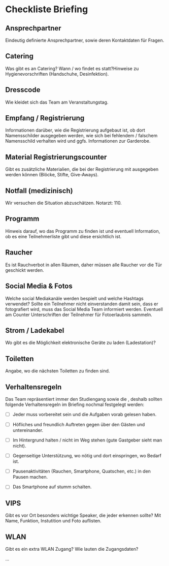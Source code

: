 # Checkliste Briefing

## Ansprechpartner
Eindeutig definierte Ansprechpartner, sowie deren Kontaktdaten für Fragen.


## Catering
Was gibt es an Catering? Wann / wo findet es statt?Hinweise zu Hygienevorschriften (Handschuhe, Desinfektion).


## Dresscode
Wie kleidet sich das Team am Veranstaltungstag.


## Empfang / Registrierung
Informationen darüber, wie die Registrierung aufgebaut ist, ob dort Namensschilder ausgegeben werden, wie sich bei fehlendem / falschem Namensschild verhalten wird und ggfs. Informationen zur Garderobe.


## Material Registrierungscounter
Gibt es zusätzliche Materialien, die bei der Registrierung mit ausgegeben werden können (Blöcke, Stifte, Give-Aways).


## Notfall (medizinisch)
Wir versuchen die Situation abzuschätzen. Notarzt: 110. 


## Programm
Hinweis darauf, wo das Programm zu finden ist und eventuell Information, ob es eine Teilnehmerliste gibt und diese ersichtlich ist.


## Raucher
Es ist Rauchverbot in allen Räumen, daher müssen alle Raucher vor die Tür geschickt werden.


## Social Media & Fotos
Welche social Mediakanäle werden bespielt und welche Hashtags verwendet? Sollte ein Teilnehmer nicht einverstanden damit sein, dass er fotografiert wird, muss das Social Media Team informiert werden. Eventuell am Counter Unterschriften der Teilnehmer für Fotoerlaubnis sammeln.


## Strom / Ladekabel
Wo gibt es die Möglichkeit elektronische Geräte zu laden (Ladestation)?


## Toiletten
Angabe, wo die nächsten Toiletten zu finden sind.


## Verhaltensregeln
Das Team repräsentiert immer den Studiengang sowie die , deshalb sollten folgende Verhaltensregeln im Briefing nochmal festgelegt werden:
- [ ] Jeder muss vorbereitet sein und die Aufgaben vorab gelesen haben.
- [ ] Höfliches und freundlich Auftreten gegen über den Gästen und untereinander.
- [ ] Im Hintergrund halten / nicht im Weg stehen (gute Gastgeber sieht man nicht).
- [ ] Gegenseitige Unterstützung, wo nötig und dort einspringen, wo Bedarf ist.
- [ ] Pausenaktivitäten (Rauchen, Smartphone, Quatschen, etc.) in den Pausen machen.
- [ ] Das Smartphone auf stumm schalten.


## VIPS
Gibt es vor Ort besonders wichtige Speaker, die jeder erkennen sollte? Mit Name, Funktion, Instutition und Foto auflisten.


## WLAN
Gibt es ein extra WLAN Zugang? Wie lauten die Zugangsdaten? 




...
